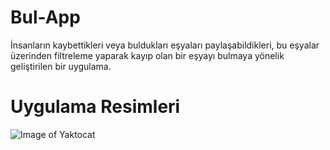 # Bul-App
İnsanların kaybettikleri veya buldukları eşyaları paylaşabildikleri, bu eşyalar üzerinden filtreleme yaparak kayıp olan bir eşyayı bulmaya yönelik geliştirilen bir uygulama.

# Uygulama Resimleri
![Image of Yaktocat]([https://i.pinimg.com/474x/54/fb/a7/54fba751a26af2c34a11ed429357a3fe.jpg](https://github.com/bekirgol/Bul-App/blob/master/assets/readme/1.png))
